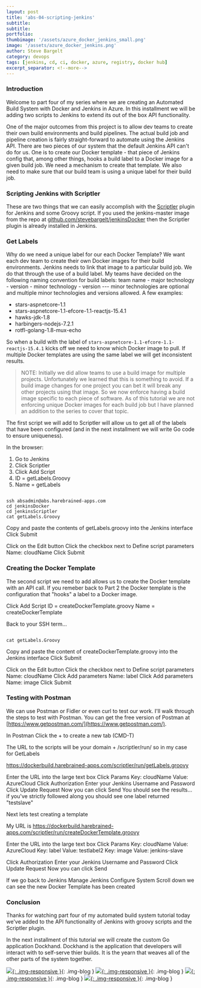 ```yaml
---
layout: post
title: 'abs-04-scripting-jenkins'
subtitle: 
subtitle: 
portfolio:  
thumbimage: '/assets/azure_docker_jenkins_small.png'
image: '/assets/azure_docker_jenkins.png'
author: Steve Bargelt
category: devops
tags: [jenkins, cd, ci, docker, azure, registry, docker hub]
excerpt_separator: <!--more-->
---
```


### Introduction
Welcome to part four of my series where we are creating an Automated Build System with Docker and Jenkins in Azure. In this installment we will be adding two scripts to Jenkins to extend its out of the box API functionality. 
<!--more-->
One of the major outcomes from this project is to allow dev teams to create their own build environments and build pipelines. The actual build job and pipeline creation is fairly straight-forward to automate using the Jenkins API. There are two pieces of our system that the default Jenkins API can't do for us. One is to create our Docker template - that piece of Jenkins config that, among other things, hooks a build label to a Docker image for a given build job. We need a mechanism to create that template. We also need to make sure that our build team is using a unique label for their build job. 

### Scripting Jenkins with Scriptler
These are two things that we can easily accomplish with the [Scriptler](https://wiki.jenkins-ci.org/display/JENKINS/Scriptler+Plugin) plugin for Jenkins and some Groovy script. If you used the jenkins-master image from the repo at [github.com/stevebargelt/jenkinsDocker](https://github.com/stevebargelt/jenkisnDocker) then the Scriptler plugin is already installed in Jenkins.  

### Get Labels
Why do we need a unique label for our each Docker Template? We want each dev team to create their own Docker images for their build environments. Jenkins needs to link that image to a particular build job. We do that through the use of a build label. My teams have decided on the following naming convention for build labels:
team name - major technology - version - minor technology - version --- minor technologies are optional and multiple minor technologies and versions allowed. A few examples:

* stars-aspnetcore-1.1
* stars-aspnetcore-1.1-efcore-1.1-reactjs-15.4.1
* hawks-jdk-1.8
* harbingers-nodejs-7.2.1
* rotfl-golang-1.8-mux-echo

So when a build with the label of `stars-aspnetcore-1.1-efcore-1.1-reactjs-15.4.1` kicks off we need to know which Docker image to pull. If multiple Docker templates are using the same label we will get inconsistent results. 

> NOTE: Initially we did allow teams to use a build image for multiple projects. Unfortunately we learned that this is something to avoid. If a build image changes for one project you can bet it will break any other projects using that image. So we now enforce having a build image specific to each piece of software. As of this tutorial we are not enforcing unique Docker images for each build job but I have planned an addition to the series to cover that topic.

The first script we will add to Scriptler will allow us to get all of the labels that have been configured (and in the next installment we will write Go code to ensure uniqueness). 

In the browser:

1. Go to Jenkins
1. Click Scriptler
1. Click Add Script
1. ID = getLabels.Groovy
1. Name = getLabels

~~~~

ssh absadmin@abs.harebrained-apps.com
cd jenkinsDocker
cd jenkinsScriptler
cat getLabels.Groovy

~~~~

Copy and paste the contents of getLabels.groovy into the Jenkins interface
Click Submit

Click on the Edit button
Click the checkbox next to Define script parameters
Name: cloudName
Click Submit

### Creating the Docker Template
The second script we need to add allows us to create the Docker template with an API call. If you remeber back to Part 2 the Docker template is the configuration that "hooks" a label to a Docker image.

Click Add Script
ID = createDockerTemplate.groovy
Name = createDockerTemplate

Back to your SSH term...

~~~~

cat getLabels.Groovy

~~~~
Copy and paste the content of createDockerTemplate.groovy into the Jenkins interface
Click Submit

Click on the Edit button
Click the checkbox next to Define script parameters
Name: cloudName
Click Add parameters
Name: label
Click Add parameters
Name: image
Click Submit

### Testing with Postman
We can use Postman or Fidler or even curl to test our work. I'll walk through the steps to test with Postman. You can get the free version of Postman at [https://www.getpostman.com/](https://www.getpostman.com/).

In Postman Click the + to create a new tab (CMD-T)

The URL to the scripts will be your domain + /scriptler/run/<ScriptName> so in my case for GetLabels 

https://dockerbuild.harebrained-apps.com/scriptler/run/getLabels.groovy

Enter the URL into the large text box
Click Params
Key: cloudName
Value: AzureCloud
Click Authorization
Enter your Jenkins Username and Password
Click Update Request
Now you can click Send
You should see the results... if you've strictly followed along you should see one label returned "testslave"

Next lets test creating a template

My URL is https://dockerbuild.harebrained-apps.com/scriptler/run/createDockerTemplate.groovy

Enter the URL into the large text box
Click Params
Key: cloudName
Value: AzureCloud
Key: label
Value: testlabel2
Key: image
Value: jenkins-slave

Click Authorization
Enter your Jenkins Username and Password
Click Update Request
Now you can click Send

If we go back to Jenkins
Manage Jenkins
Configure System
Scroll down we can see the new Docker Template has been created

### Conclusion
Thanks for watching part four of my automated build system tutorial today we've added to the API functionality of Jenkins with groovy scripts and the Scriptler plugin. 

In the next installment of this tutorial we will create the custom Go application Dockhand. Dockhand is the application that developers will interact with to self-serve thier builds. It is the yearn that weaves all of the other parts of the system together. 

[![](/assets/-small.png){: .img-responsive }](/assets/.png){: .img-blog }
[![](/assets/-small.png){: .img-responsive }](/assets/.png){: .img-blog }
[![](/assets/-small.png){: .img-responsive }](/assets/.png){: .img-blog }
[![](/assets/-small.png){: .img-responsive }](/assets/.png){: .img-blog }
